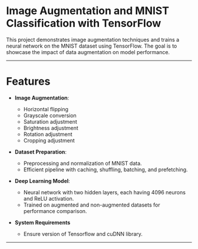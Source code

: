 # Image Augmentation and MNIST Classification with TensorFlow

This project demonstrates image augmentation techniques and trains a neural network on the MNIST dataset using TensorFlow. The goal is to showcase the impact of data augmentation on model performance.

---

# Features

- **Image Augmentation**:
  - Horizontal flipping
  - Grayscale conversion
  - Saturation adjustment
  - Brightness adjustment
  - Rotation adjustment
  - Cropping adjustment

- **Dataset Preparation**:
  - Preprocessing and normalization of MNIST data.
  - Efficient pipeline with caching, shuffling, batching, and prefetching.

- **Deep Learning Model**:
  - Neural network with two hidden layers, each having 4096 neurons and ReLU activation.
  - Trained on augmented and non-augmented datasets for performance comparison.

- **System Requirements**
  - Ensure version of Tensorflow and cuDNN library.
---

